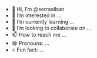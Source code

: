- 👋 Hi, I’m @serraalban
- 👀 I’m interested in ...
- 🌱 I’m currently learning ...
- 💞️ I’m looking to collaborate on ...
- 📫 How to reach me ...
- 😄 Pronouns: ...
- ⚡ Fun fact: ...

<!---
serraalban/serraalban is a ✨ special ✨ repository because its `README.md` (this file) appears on your GitHub profile.
You can click the Preview link to take a look at your changes.
--->
